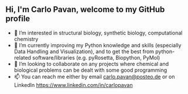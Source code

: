 ## Hi, I'm Carlo Pavan, welcome to my GitHub profile

- 👀 I’m interested in structural biology, synthetic biology, computational chemistry
- 🌱 I’m currently improving my Python knowledge and skills (especially Data Handling and Visualization), and to get the best from python-related software/libraries (e.g. pyRosetta, Biopython, PyMol)
- 💞️ I’m looking to collaborate on any projects where chemical and biological problems can be dealt with some good programming  
- 📫 You can reach me either by email carlo.pavan@posteo.de or on LinkedIn https://www.linkedin.com/in/carlopavan


<!---
carlopavanphd/carlopavanphd is a ✨ special ✨ repository because its `README.md` (this file) appears on your GitHub profile.
You can click the Preview link to take a look at your changes.
--->
